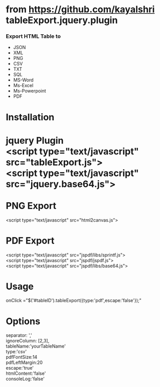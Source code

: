 from https://github.com/kayalshri
tableExport.jquery.plugin
=========================

<h3>Export HTML Table to</h3>
<ul>
<li> JSON
<li> XML
<li> PNG
<li> CSV
<li> TXT
<li> SQL
<li> MS-Word
<li> Ms-Excel
<li> Ms-Powerpoint
<li> PDF
</ul>

Installation
============
jquery Plugin<BR>
&lt;script type="text/javascript" src="tableExport.js"><BR>
&lt;script type="text/javascript" src="jquery.base64.js"><BR>
<BR>
PNG Export
==========
&lt;script type="text/javascript" src="html2canvas.js">

PDF Export
==========
&lt;script type="text/javascript" src="jspdf/libs/sprintf.js"><BR>
&lt;script type="text/javascript" src="jspdf/jspdf.js"><BR>
&lt;script type="text/javascript" src="jspdf/libs/base64.js"><BR>

Usage
======
onClick ="$('#tableID').tableExport({type:'pdf',escape:'false'});"<BR>

Options
=======
separator: ','<BR>
ignoreColumn: [2,3],<BR>
tableName:'yourTableName'<BR>
type:'csv'<BR>
pdfFontSize:14<BR>
pdfLeftMargin:20<BR>
escape:'true'<BR>
htmlContent:'false'<BR>
consoleLog:'false' <BR>
